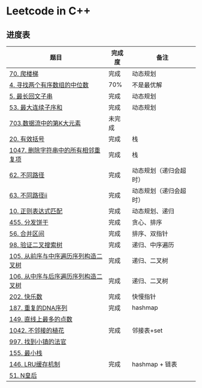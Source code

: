 # Leetcode in C++

## 进度表

| 题目                          | 完成度 | 备注       |
| ----------------------------- | ------ | ---------- |
| [70. 爬楼梯](https://leetcode-cn.com/problems/climbing-stairs)              | 完成   | 动态规划   |
| [4. 寻找两个有序数组的中位数](https://leetcode-cn.com/problems/median-of-two-sorted-arrays) | 70%    | 不是最优解 |
| [5. 最长回文子串](https://leetcode-cn.com/problems/longest-palindromic-substring) | 完成 | 动态规划 |
| [53. 最大连续子序和](https://leetcode-cn.com/problems/maximum-subarray) | 完成 | 动态规划 |
| [703.数据流中的第K大元素](https://leetcode-cn.com/problems/kth-largest-element-in-a-stream/) | 未完成 |  |
|[20. 有效括号](https://leetcode-cn.com/problems/valid-parentheses/)| 完成 | 栈 |
|[1047. 删除字符串中的所有相邻重复项](https://leetcode-cn.com/problems/remove-all-adjacent-duplicates-in-string/)| 完成 | 栈 |
| [62. 不同路径](https://leetcode-cn.com/problems/unique-paths/) | 完成 | 动态规划（递归会超时） |
| [63. 不同路径ii](https://leetcode-cn.com/problems/unique-paths-ii/) | 完成 | 动态规划（递归会超时） |
|[10. 正则表达式匹配](https://leetcode-cn.com/problems/regular-expression-matching/)| 完成 | 动态规划、递归|
|[455. 分发饼干](https://leetcode-cn.com/problems/assign-cookies/)|完成|贪心、排序|
|[56. 合并区间](https://leetcode-cn.com/problems/merge-intervals/solution/he-bing-qu-jian-by-leetcode/)|完成|排序、双指针|
|[98. 验证二叉搜索树](https://leetcode-cn.com/problems/validate-binary-search-tree/)|完成|递归、中序遍历|
|[105. 从前序与中序遍历序列构造二叉树](https://leetcode-cn.com/problems/construct-binary-tree-from-preorder-and-inorder-traversal/)|完成|递归、二叉树|
|[106. 从中序与后序遍历序列构造二叉树](https://leetcode-cn.com/problems/construct-binary-tree-from-inorder-and-postorder-traversal/)|完成|递归、二叉树|
|[202. 快乐数](https://leetcode-cn.com/problems/happy-number/)| 完成 | 快慢指针 |
|[187. 重复的DNA序列](https://leetcode-cn.com/problems/repeated-dna-sequences/)|完成| hashmap |
|[149. 直线上最多的点数](https://leetcode-cn.com/problems/max-points-on-a-line/)|||
|[1042. 不邻接的植花](https://leetcode-cn.com/problems/flower-planting-with-no-adjacent/)|完成|邻接表+set|
|[997. 找到小镇的法官](https://leetcode-cn.com/problems/find-the-town-judge/)|||
|[155. 最小栈](https://leetcode-cn.com/problems/min-stack/)|||
|[146. LRU缓存机制](https://leetcode-cn.com/problems/lru-cache/)| 完成 | hashmap + 链表 |
|[51. N皇后](https://leetcode-cn.com/problems/n-queens/)|||

